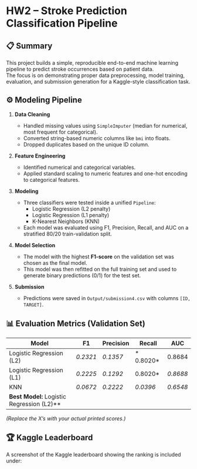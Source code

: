 # HW2 – Stroke Prediction Classification Pipeline

## 📋 Summary
This project builds a simple, reproducible end-to-end machine learning pipeline to predict stroke occurrences based on patient data.  
The focus is on demonstrating proper data preprocessing, model training, evaluation, and submission generation for a Kaggle-style classification task.

## ⚙️ Modeling Pipeline
1. **Data Cleaning**
   - Handled missing values using `SimpleImputer` (median for numerical, most frequent for categorical).
   - Converted string-based numeric columns like `bmi` into floats.
   - Dropped duplicates based on the unique ID column.

2. **Feature Engineering**
   - Identified numerical and categorical variables.
   - Applied standard scaling to numeric features and one-hot encoding to categorical features.

3. **Modeling**
   - Three classifiers were tested inside a unified `Pipeline`:
     - Logistic Regression (L2 penalty)
     - Logistic Regression (L1 penalty)
     - K-Nearest Neighbors (KNN)
   - Each model was evaluated using F1, Precision, Recall, and AUC on a stratified 80/20 train-validation split.

4. **Model Selection**
   - The model with the highest **F1-score** on the validation set was chosen as the final model.
   - This model was then refitted on the full training set and used to generate binary predictions (0/1) for the test set.

5. **Submission**
   - Predictions were saved in `Output/submission4.csv` with columns `[ID, TARGET]`.

## 📊 Evaluation Metrics (Validation Set)
| Model | F1 | Precision | Recall | AUC |
|-------|----|------------|--------|-----|
| Logistic Regression (L2) | *0.2321* | *0.1357* | * 0.8020* | 0.8684 |
| Logistic Regression (L1) | *0.2225* | *0.1292* | 0.8020* | *0.8688* |
| KNN | *0.0672* | *0.2222* | *0.0396* | *0.6548* |
| **Best Model:** Logistic Regression (L2)** |

*(Replace the X’s with your actual printed scores.)*

## 🏆 Kaggle Leaderboard
A screenshot of the Kaggle leaderboard showing the ranking is included under:

